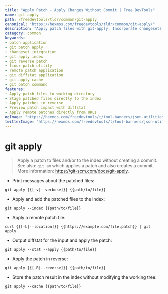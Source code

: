 ```yaml
---
title: "Apply Patch - Apply Changes Without Commit | Free DevTools"
name: git-apply
path: /freedevtools/tldr/common/git-apply
canonical: "https://hexmos.com/freedevtools/tldr/common/git-apply/"
description: "Apply patch files with git-apply. Incorporate changesets to files and index without commit. Stream remote patches effortlessly. Free online tool, no registration required."
category: common
keywords:
- patch application
- git patch apply
- changeset integration
- git apply index
- git reverse patch
- linux patch utility
- remote patch application
- git diffstat application
- git apply cache
- git patch command
features:
- Apply patch files to working directory
- Stage patched files directly to the index
- Apply patches in reverse
- Preview patch impact with diffstat
- Apply remote patches directly from URLs
ogImage: "https://hexmos.com/freedevtools/t/tool-banners/json-utilities-banner.png"
twitterImage: "https://hexmos.com/freedevtools/t/tool-banners/json-utilities-banner.png"
---
```


# git apply

> Apply a patch to files and/or to the index without creating a commit.
> See also: `git am` which applies a patch and also creates a commit.
> More information: <https://git-scm.com/docs/git-apply>.

- Print messages about the patched files:

`git apply {{[-v|--verbose]}} {{path/to/file}}`

- Apply and add the patched files to the index:

`git apply --index {{path/to/file}}`

- Apply a remote patch file:

`curl {{[-L|--location]}} {{https://example.com/file.patch}} | git apply`

- Output diffstat for the input and apply the patch:

`git apply --stat --apply {{path/to/file}}`

- Apply the patch in reverse:

`git apply {{[-R|--reverse]}} {{path/to/file}}`

- Store the patch result in the index without modifying the working tree:

`git apply --cache {{path/to/file}}`
